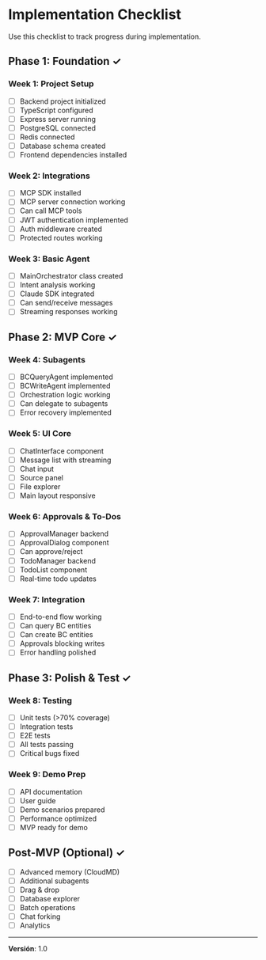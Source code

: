 # Implementation Checklist

Use this checklist to track progress during implementation.

## Phase 1: Foundation ✓

### Week 1: Project Setup
- [ ] Backend project initialized
- [ ] TypeScript configured
- [ ] Express server running
- [ ] PostgreSQL connected
- [ ] Redis connected
- [ ] Database schema created
- [ ] Frontend dependencies installed

### Week 2: Integrations
- [ ] MCP SDK installed
- [ ] MCP server connection working
- [ ] Can call MCP tools
- [ ] JWT authentication implemented
- [ ] Auth middleware created
- [ ] Protected routes working

### Week 3: Basic Agent
- [ ] MainOrchestrator class created
- [ ] Intent analysis working
- [ ] Claude SDK integrated
- [ ] Can send/receive messages
- [ ] Streaming responses working

## Phase 2: MVP Core ✓

### Week 4: Subagents
- [ ] BCQueryAgent implemented
- [ ] BCWriteAgent implemented
- [ ] Orchestration logic working
- [ ] Can delegate to subagents
- [ ] Error recovery implemented

### Week 5: UI Core
- [ ] ChatInterface component
- [ ] Message list with streaming
- [ ] Chat input
- [ ] Source panel
- [ ] File explorer
- [ ] Main layout responsive

### Week 6: Approvals & To-Dos
- [ ] ApprovalManager backend
- [ ] ApprovalDialog component
- [ ] Can approve/reject
- [ ] TodoManager backend
- [ ] TodoList component
- [ ] Real-time todo updates

### Week 7: Integration
- [ ] End-to-end flow working
- [ ] Can query BC entities
- [ ] Can create BC entities
- [ ] Approvals blocking writes
- [ ] Error handling polished

## Phase 3: Polish & Test ✓

### Week 8: Testing
- [ ] Unit tests (>70% coverage)
- [ ] Integration tests
- [ ] E2E tests
- [ ] All tests passing
- [ ] Critical bugs fixed

### Week 9: Demo Prep
- [ ] API documentation
- [ ] User guide
- [ ] Demo scenarios prepared
- [ ] Performance optimized
- [ ] MVP ready for demo

## Post-MVP (Optional) ✓

- [ ] Advanced memory (CloudMD)
- [ ] Additional subagents
- [ ] Drag & drop
- [ ] Database explorer
- [ ] Batch operations
- [ ] Chat forking
- [ ] Analytics

---

**Versión**: 1.0
